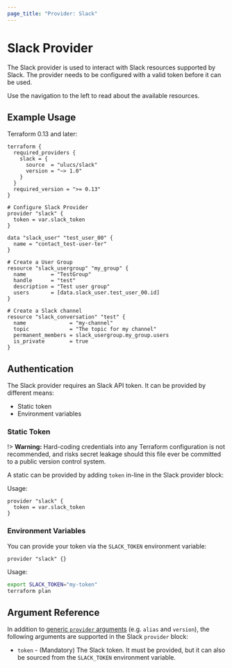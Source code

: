 ```yaml
---
page_title: "Provider: Slack"
---
```


# Slack Provider

The Slack provider is used to interact with Slack resources supported by Slack.
The provider needs to be configured with a valid token before it can be used.

Use the navigation to the left to read about the available resources.

## Example Usage

Terraform 0.13 and later:

```hcl
terraform {
  required_providers {
    slack = {
      source  = "ulucs/slack"
      version = "~> 1.0"
    }
  }
  required_version = ">= 0.13"
}

# Configure Slack Provider
provider "slack" {
  token = var.slack_token
}

data "slack_user" "test_user_00" {
  name = "contact_test-user-ter"
}

# Create a User Group
resource "slack_usergroup" "my_group" {
  name        = "TestGroup"
  handle      = "test"
  description = "Test user group"
  users       = [data.slack_user.test_user_00.id]
}

# Create a Slack channel
resource "slack_conversation" "test" {
  name              = "my-channel"
  topic             = "The topic for my channel"
  permanent_members = slack_usergroup.my_group.users
  is_private        = true
}
```

## Authentication

The Slack provider requires an Slack API token. It can be provided by different
means:

- Static token
- Environment variables

### Static Token

!> **Warning:** Hard-coding credentials into any Terraform configuration is not
recommended, and risks secret leakage should this file ever be committed to a
public version control system.

A static can be provided by adding `token` in-line in the Slack provider block:

Usage:

```hcl
provider "slack" {
  token = var.slack_token
}
```

### Environment Variables

You can provide your token via the `SLACK_TOKEN` environment variable:

```hcl
provider "slack" {}
```

Usage:

```sh
export SLACK_TOKEN="my-token"
terraform plan
```

## Argument Reference

In addition to [generic `provider` arguments](https://www.terraform.io/docs/configuration/providers.html)
(e.g. `alias` and `version`), the following arguments are supported in the Slack
 `provider` block:

- `token` - (Mandatory) The Slack token. It must be provided,
but it can also be sourced from the `SLACK_TOKEN` environment variable.
